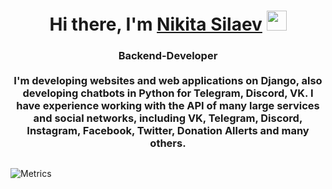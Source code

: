 <h1 align="center">Hi there, I'm <a href="https://silaev.org/" target="_blank">Nikita Silaev</a> 
<img src="https://github.com/blackcater/blackcater/raw/main/images/Hi.gif" height="32"/></h1>
<h3 align="center">Backend-Developer<br><br>
I'm developing websites and web applications on Django, also developing chatbots in Python for Telegram, Discord, VK.
I have experience working with the API of many large services and social networks, including VK, Telegram, Discord, Instagram, Facebook, Twitter, Donation Allerts and many others.</h3>

##


![Metrics](https://metrics.lecoq.io/Beirym)




